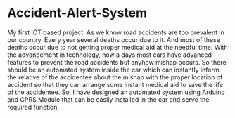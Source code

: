 # Accident-Alert-System
My first IOT based project.
As we know road accidents are too prevalent in our country. Every year several deaths occur due to it. And most of these deaths occur due to not getting proper medical aid at the needful time.
With the advancement in technology, now a days most cars have advanced features to prevent the road accidents but anyhow mishap occurs. So there should be an automated system inside the car which can instantly inform the relative of the accidentee about the mishap with the proper location of accident so that they can arrange some instant medical aid to save the life of the accidentee.
So, I have designed an automated system using Arduino and GPRS Module that can be easily installed in the car and serve the required function.
